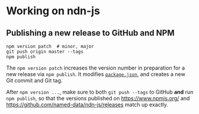 Working on ndn-js
=================


Publishing a new release to GitHub and NPM
------------------------------------------

    npm version patch  # minor, major
    git push origin master --tags
    npm publish

The `npm version patch` increases the version number in preparation for a new
release via `npm publish`. It modifies [`package.json`](./package.json), and
creates a new Git commit and Git tag.

After `npm version ...`, make sure to both `git push --tags` to GitHub **and**
run `npm publish`, so that the versions published on https://www.npmjs.org/
and https://github.com/named-data/ndn-js/releases match up exactly.

